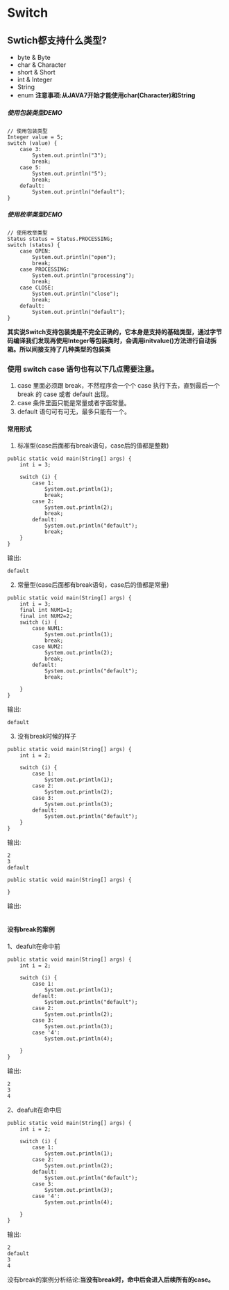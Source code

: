 # Switch

## Swtich都支持什么类型?
+ byte & Byte
+ char & Character
+ short & Short
+ int & Integer
+ String
+ enum
**注意事项:从JAVA7开始才能使用char(Character)和String**

##### 使用包装类型DEMO
```
// 使用包装类型
Integer value = 5;
switch (value) {
    case 3:
        System.out.println("3");
        break;
    case 5:
        System.out.println("5");
        break;
    default:
        System.out.println("default");
}
```

##### 使用枚举类型DEMO
```
// 使用枚举类型
Status status = Status.PROCESSING;
switch (status) {
    case OPEN:
        System.out.println("open");
        break;
    case PROCESSING:
        System.out.println("processing");
        break;
    case CLOSE:
        System.out.println("close");
        break;
    default:
        System.out.println("default");
}
```

**其实说Switch支持包装类是不完全正确的，它本身是支持的基础类型，通过字节码编译我们发现再使用Integer等包装类时，会调用initvalue()方法进行自动拆箱。所以间接支持了几种类型的包装类**

### 使用 switch case 语句也有以下几点需要注意。
1. case 里面必须跟 break，不然程序会一个个 case 执行下去，直到最后一个 break 的 case 或者 default 出现。
2. case 条件里面只能是常量或者字面常量。
3. default 语句可有可无，最多只能有一个。

#### 常用形式
1. 标准型(case后面都有break语句，case后的值都是整数)
```
public static void main(String[] args) {
    int i = 3;
    
    switch (i) {
        case 1:
            System.out.println(1);
            break;
        case 2:
            System.out.println(2);
            break;
        default:
            System.out.println("default");
            break;
    }
}
```
输出:
```
default
```

2. 常量型(case后面都有break语句，case后的值都是常量)
```
public static void main(String[] args) {
    int i = 3;
    final int NUM1=1;
    final int NUM2=2;
    switch (i) {
        case NUM1:
            System.out.println(1);
            break;
        case NUM2:
            System.out.println(2);
            break;
        default:
            System.out.println("default");
            break;

    }
}
```
输出:
```
default
```
3. 没有break时候的样子
```
public static void main(String[] args) {
    int i = 2;

    switch (i) {
        case 1:
            System.out.println(1);
        case 2:
            System.out.println(2);
        case 3:
            System.out.println(3);
        default:
            System.out.println("default");
    }
}
```
输出:
```
2
3
default
```

```
public static void main(String[] args) {
    
}
```
输出:
```

```
#### 没有break的案例
1、deafult在命中前
```
public static void main(String[] args) {
    int i = 2;

    switch (i) {
        case 1:
            System.out.println(1);
        default:
            System.out.println("default");
        case 2:
            System.out.println(2);
        case 3:
            System.out.println(3);
        case '4':
            System.out.println(4);

    }
}
```
输出:
```
2
3
4
```
2、deafult在命中后
```
public static void main(String[] args) {
    int i = 2;

    switch (i) {
        case 1:
            System.out.println(1);
        case 2:
            System.out.println(2);
        default:
            System.out.println("default");
        case 3:
            System.out.println(3);
        case '4':
            System.out.println(4);

    }
}
```
输出:
```
2
default
3
4
```
没有break的案例分析结论:**当没有break时，命中后会进入后续所有的case。**
